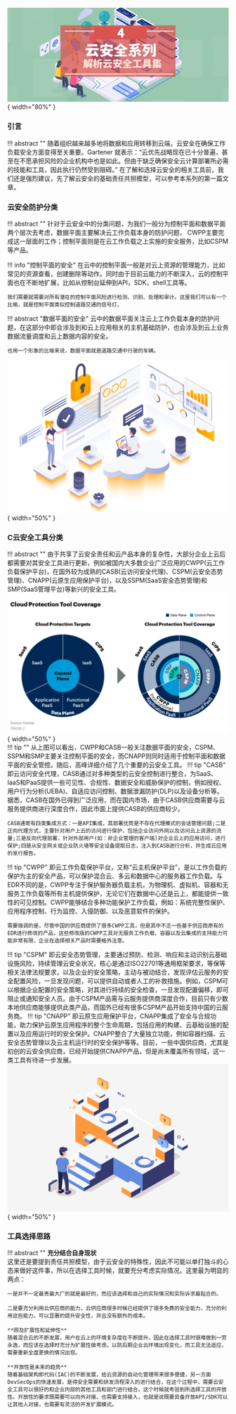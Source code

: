 ![处置方案](../../img/related/cloudsec-series4-pic1.jpeg){ width="80%" }  
### 引言

!!! abstract ""
    随着组织越来越多地将数据和应用转移到云端，云安全在确保工作负载安全方面变得至关重要。Gartener 就表示：“云优先战略现在已十分普遍，甚至在不愿承担风险的企业机构中也是如此。但由于缺乏确保安全云计算部署所必需的技能和工具，因此执行仍然受到阻碍。”
    在了解和选择云安全的相关工具前，我们还是强烈建议，先了解云安全的基础责任共担模型，可以参考本系列的第一篇文章。

### 云安全防护分类

!!! abstract ""
    针对于云安全中的分类问题，为我们一般分为控制平面和数据平面两个层次去考虑，数据平面主要解决云工作负载本身的防护问题， CWPP主要完成这一层面的工作；控制平面则是在云工作负载之上实施的安全服务，比如CSPM等产品。

!!! info "控制平面的安全"
    在云中的控制平面一般是对云上资源的管理能力，比如常见的资源查看，创建删除等动作。同时由于目前云能力的不断深入，云的控制平面也在不断地扩展，比如从控制台延伸到API，SDK，shell工具等。

    我们需要就需要对所有潜在的控制平面风险进行检测、识别、处理和审计。这里我们可以有一个比喻，就是控制平面类似控制道路交通的信号灯。

!!! abstract "数据平面的安全"
    云中的数据平面关注云上工作负载本身的防护问题，在这部分中即会涉及到和云上应用相关的主机基础防护，也会涉及到云上业务数据流量调度和云上数据内容的安全。

    也用一个形象的比喻来说，数据平面就是道路交通中行驶的车辆。
![配图](../../img/related/cloudsec-series4-pic2.png){ width="50%" }      
### C云安全工具分类

!!! abstract ""
    由于共享了云安全责任和云产品本身的复杂性，大部分企业上云后都需要对其安全工具进行更新，例如被国内大多数企业广泛应用的CWPP(云工作负载保护平台)，在国外较为成熟的CASB(云访问安全代理)、CSPM(云安全态势管理)、CNAPP(云原生应用保护平台)，以及SSPM(SaaS安全态势管理)和SMP(SaaS管理平台)等新兴的安全工具。
![配图](../../img/related/cloudsec-series4-pic3.png){ width="50%" }  
!!! tip ""
    从上图可以看出，CWPP和CASB一般关注数据平面的安全，CSPM、SSPM和SMP主要关注控制平面的安全，而CNAPP则同时适用于控制平面和数据平面的安全管控。随后，高峰详细介绍了几个重要的云安全工具。
!!! tip "CASB"
    即云访问安全代理，CASB通过对多种类型的云安全控制进行整合，为SaaS、IaaS和PaaS提供一些可见性、合规性、数据安全和威胁保护的控制，例如授权、用户行为分析(UEBA)、自适应访问控制、数据泄漏防护(DLP)以及设备分析等。据悉，CASB在国外已得到广泛应用，而在国内市场，由于CASB供应商需要与云服务提供商进行深度合作，因此市面上提供CASB的供应商较少。

    CASB通常有四类集成方式：一是API集成，其部署优势是不存在代理模式的会话管理问题;二是正向代理方式，主要针对用户上云的访问进行保护，包括企业访问外网以及访问云上资源的流量;三是反向代理部署，针对外部用户(如：非企业管理的客户端)对企业云上的应用访问，进行保护;四是从安全网关或企业防火墙等安全设备提取日志，注入到CASB进行分析，并生成云应用的发行报告。  
!!! tip "CWPP"
    即云工作负载保护平台，又称“云主机保护平台”，是以工作负载的保护为主的安全产品，可以保护混合云、多云和数据中心的服务器工作负载。与EDR不同的是，CWPP专注于保护服务器负载主机，为物理机、虚拟机、容器和无服务工作负载等所有主机提供保护，无论它们在数据中心还是云上，都能提供一致性的可见控制。CWPP能够结合多种功能保护工作负载，例如：系统完整性保护、应用程序控制、行为监控、入侵防御、以及恶意软件的保护。

    需要强调的是，尽管中国的供应商提供了很多CWPP工具，但是其中不乏一些基于供应商原有的EDR进行修改的产品，这些修改版的CWPP工具对无服务工作负载、容器以及云集成的支持能力可能非常有限，企业在选择相关产品时需要格外注意。
!!! tip "CSPM"
    即云安全态势管理，主要通过预防、检测、响应和主动识别云基础设施风险，持续管理云安全状况，核心是通过ISO22701等通用框架要求，等保等相关法律法规要求，以及企业的安全策略，主动与被动结合，发现评估云服务的安全配置风险，一旦发现问题，可以提供自动或者人工的补救措施。例如，CSPM可以根据企业配置的安全策略，对其进行持续的安全检查，一旦发现配置偏移，即可阻止或通知安全人员。由于CSPM产品需与云服务提供商深度合作，目前只有少数本地供应商能够提供此类产品，而国外已经有很多CSPM产品开始支持中国的云服务商。
!!! tip "CNAPP"
    即云原生应用保护平台，CNAPP集成了安全与合规功能，助力保护云原生应用程序的整个生命周期，包括应用的构建、云基础设施的配置以及应用运行时的安全保护。CNAPP整合了大量独立功能，例如容器扫描、云安全态势管理以及云主机运行时的安全保护等等。目前，一些中国供应商，尤其是初创的云安全供应商，已经开始提供CNAPP产品，但是尚未覆盖所有领域，这一类工具有待进一步发展。
![配图](../../img/related/cloudsec-series4-pic4.png){ width="50%" }  

### 工具选择思路
!!! abstract ""
    **充分结合自身现状**   
    这里还是要提到责任共担模型，由于云安全的特殊性，因此不可能以单打独斗的心态来做好这件事，所以在选择工具时候，就要充分考虑实际情况。这里最为明显的两点：

    一是并不一定最贵最大厂的就是最好的，而应该选择和自己的实际情况和实际诉求最贴合的。

    二是要充分利用云供应商的能力，云供应商很多时候已经提供了很多免费的安全能力，充分的利用这些能力，可以显著的提升安全性，并且没有额外的成本。

    **顾及扩展性和延伸性**   
    随着混合云的不断发展，用户在云上的环境复杂度在不断提升，因此在选择工具时很难做到一劳永逸，而应该在选择时充分为扩展性做考虑。以防后期企业云环境出现变化，而工具无法适应，需要重新全盘更换的情况出现。

    **开放性是未来的趋势**   
    随着基础架构即代码(IAC)的不断发展，给云资源的自动化管理带来很多便捷，另一方面DevSecOps的快速发展，是得安全需要和研发流程深入的进行结合，在这个过程中，需要云安全工具可以很好的和企业内部的其他工具和部门进行结合，这个时候就考验到所选择工具的开放性。开放性的要求既需要可以向外对接，也需要支持接入，也就是说既要具备开放API/SDK可以让其他人对接，也需要有灵活的开发扩展模式。


